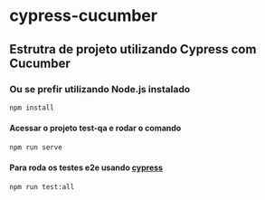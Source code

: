# cypress-cucumber
<h2>Estrutra de projeto utilizando Cypress com Cucumber</h2>

### Ou se prefir utilizando Node.js instalado

```bash
npm install
```

#### Acessar o projeto test-qa e rodar o comando

```bash
npm run serve
```

#### Para roda os testes e2e usando [cypress](https://www.cypress.io/)

```bash
npm run test:all
```

